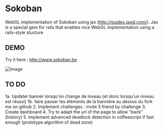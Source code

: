 Sokoban
=======

WebGL implementation of Sokoban using jax (http://guides.jaxgl.com/).
Jax is a special gem for rails that enables nice WebGL implementation using a rails-style stucture

DEMO
----

Try it here : http://www.sokoban.be

![Image](https://github.com/MichaelHoste/sokoban/raw/master/sokoban.png)

TO DO
-----

 1a. Updater banner lorsqu'on change de niveau (et donc lorsqu'un niveau est réussi)
 1b. faire passer les éléments de la bannière au dessus du fork me on github
 2.  Implement challenges : invite 5 friend by challenge
 3.  Create dashboard
 4.  Try to adapt the url of the page to allow "back" (history)
 5.  Implement advanced deadlock detection in coffeescript if fast enough (prototype algorithm of dead zone)
